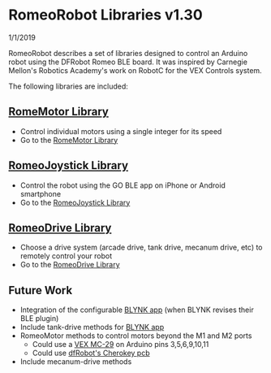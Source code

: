 # RomeoRobot Libraries v1.30
1/1/2019

RomeoRobot describes a set of libraries designed to control an Arduino robot using the DFRobot Romeo BLE board.
It was inspired by Carnegie Mellon's Robotics Academy's work on RobotC for the VEX Controls system.

The following libraries are included:

## [RomeMotor Library](docs/RomeoMotor%20Library.md)
* Control individual motors using a single integer for its speed
* Go to the [RomeMotor Library](docs/RomeoMotor%20Library.md)

## [RomeoJoystick Library](docs/RomeoJoystick%20Library.md)
* Control the robot using the GO BLE app on iPhone or Android smartphone
* Go to the [RomeoJoystick Library](docs/RomeoJoystick%20Library.md)

## [RomeoDrive Library](docs/RomeoDrive%20Library.md)
* Choose a drive system (arcade drive, tank drive, mecanum drive, etc) to remotely control your robot
* Go to the [RomeoDrive Library](docs/RomeoDrive%20Library.md)


## Future Work
* Integration of the configurable [BLYNK app](https://github.com/blynkkk/blynk-library) (when BLYNK revises their BLE plugin)
* Include tank-drive methods for [BLYNK app](https://github.com/blynkkk/blynk-library)
* RomeoMotor methods to control motors beyond the M1 and M2 ports
  * Could use a [VEX MC-29](https://www.vexrobotics.com/276-2193.html) on Arduino pins 3,5,6,9,10,11
  * Could use [dfRobot's Cherokey pcb](https://www.dfrobot.com/wiki/index.php/Cherokey_4WD_Mobile_Platform_(SKU:ROB0102)#Microcontroller_Compatibility) 
* Include mecanum-drive methods
